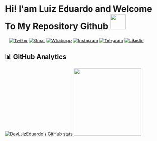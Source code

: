 # Hi! I'am Luiz Eduardo and Welcome To My Repository Github <img src="https://s6.gifyu.com/images/giphy-59aa24b79c973d96f.gif"  width="50">


ㅤ[![Twitter](https://img.shields.io/badge/Twitter-%231DA1F2.svg?style=for-the-badge&logo=Twitter&logoColor=white)]()
[![Gmail](https://img.shields.io/badge/Gmail-D14836?style=for-the-badge&logo=gmail&logoColor=white)](mailto:leas00009@gmail.com)
[![Whatsapp](https://img.shields.io/badge/WhatsApp-25D366?style=for-the-badge&logo=whatsapp&logoColor=white)](http://wa.me/5579999546488)
[![Instagram](https://img.shields.io/badge/Instagram-E4405F?style=for-the-badge&logo=instagram&logoColor=white)](https://www.instagram.com/luizzeddu/)
[![Telegram](https://img.shields.io/badge/Telegram-2CA5E0?style=for-the-badge&logo=telegram&logoColor=white)]()
[![Likedin](https://img.shields.io/badge/LinkedIn-0077B5?style=for-the-badge&logo=linkedin&logoColor=white)]()

## 📊 GitHub Analytics
[![DevLuizEduardo's GitHub stats](https://github-readme-stats.vercel.app/api?username=DevLuizEduardo&show_icons=true&theme=radical&count_private=true&include_all_commits=true)](https://github.com/DevLuizEduardo)
 <img height="220px" src="https://s6.gifyu.com/images/giphy-3a396ab22f01d6301.gif">



<!--
**DevLuizEduardo/DevLuizEduardo** is a ✨ _special_ ✨ repository because its `README.md` (this file) appears on your GitHub profile.

Here are some ideas to get you started:

- 🔭 I’m currently working on ...
- 🌱 I’m currently learning ...
- 👯 I’m looking to collaborate on ...
- 🤔 I’m looking for help with ...
- 💬 Ask me about ...
- 📫 How to reach me: ...
- 😄 Pronouns: ...
- ⚡ Fun fact: ...
-->
